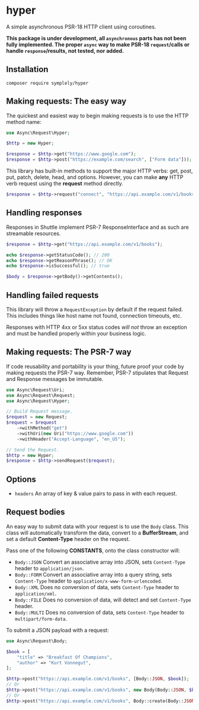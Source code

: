 # hyper

A simple asynchronous PSR-18 HTTP client using coroutines.

**This package is under development, all `asynchronous` parts has not been fully implemented. The proper `async` way to make PSR-18 `request`/calls or handle `response`/results, not tested, nor added.**

## Installation

```text
composer require symplely/hyper
```

## Making requests: The easy way

The quickest and easiest way to begin making requests is to use the HTTP method name:

```php
use Async\Request\Hyper;

$http = new Hyper;

$response = $http->get("https://www.google.com");
$response = $http->post("https://example.com/search", ["Form data"]));
```

This library has built-in methods to support the major HTTP verbs: get, post, put, patch, delete, head, and options. However, you can make **any** HTTP verb request using the **request** method directly.

```php
$response = $http->request("connect", "https://api.example.com/v1/books");
```

## Handling responses

Responses in Shuttle implement PSR-7 ResponseInterface and as such are streamable resources.

```php
$response = $http->get("https://api.example.com/v1/books");

echo $response->getStatusCode(); // 200
echo $response->getReasonPhrase(); // OK
echo $response->isSuccessful(); // true

$body = $response->getBody()->getContents();
```

## Handling failed requests

This library will throw a `RequestException` by default if the request failed. This includes things like host name not found, connection timeouts, etc.

Responses with HTTP 4xx or 5xx status codes *will not* throw an exception and must be handled properly within your business logic.

## Making requests: The PSR-7 way

If code reusability and portability is your thing, future proof your code by making requests the PSR-7 way. Remember, PSR-7 stipulates that Request and Response messages be immutable.

```php
use Async\Request\Uri;
use Async\Request\Request;
use Async\Request\Hyper;

// Build Request message.
$request = new Request;
$request = $request
    ->withMethod("get")
    ->withUri(new Uri("https://www.google.com"))
    ->withHeader("Accept-Language", "en_US");

// Send the Request.
$http = new Hyper;
$response = $http->sendRequest($request);
```

## Options

* `headers` An array of key & value pairs to pass in with each request.

## Request bodies

An easy way to submit data with your request is to use the `Body` class. This class will automatically
transform the data, convert to a **BufferStream**, and set a default **Content-Type** header on the request.

Pass one of the following **CONSTANTS**, onto the class constructor will:

* `Body::JSON` Convert an associative array into JSON, sets `Content-Type` header to `application/json`.
* `Body::FORM` Convert an associative array into a query string, sets `Content-Type` header to `application/x-www-form-urlencoded`.
* `Body::XML` Does no conversion of data, sets `Content-Type` header to `application/xml`.
* `Body::FILE` Does no conversion of data, will detect and set `Content-Type` header.
* `Body::MULTI` Does no conversion of data, sets `Content-Type` header to `multipart/form-data`.

To submit a JSON payload with a request:

```php
use Async\Request\Body;

$book = [
    "title" => "Breakfast Of Champions",
    "author" => "Kurt Vonnegut",
];

$http->post("https://api.example.com/v1/books", [Body::JSON, $book]);
// Or
$http->post("https://api.example.com/v1/books", new Body(Body::JSON, $book));
// Or
$http->post("https://api.example.com/v1/books", Body::create(Body::JSON, $book));
```
